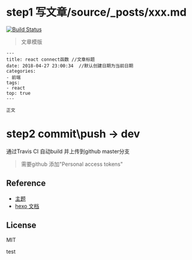 # step1 写文章/source/_posts/xxx.md


[![Build Status](https://travis-ci.com/wdy331644741/wdy331644741.github.io.svg?branch=dev)](https://travis-ci.com/wdy331644741/wdy331644741.github.io)

> 文章模版

```
---
title: react connect函数 //文章标题
date: 2018-04-27 23:00:34  //默认创建日期为当前日期
categories:      
- 前端
tags:
- react
top: true
---

正文
```


# step2 commit\push -> dev

通过Travis CI 自动build 并上传到github master分支

> 需要github 添加"Personal access tokens"


## Reference

- [主题](https://theme-next.org/docs/theme-settings/)
- [hexo 文档](https://hexo.io/docs/)

## License

MIT

test

